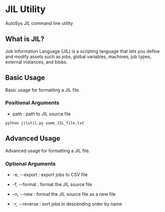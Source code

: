 # JIL Utility
AutoSys JIL command line utility

## What is JIL?
Job Information Language (JIL) is a scripting language that lets you define and modify assets such as jobs, global variables, machines, job types, external instances, and blobs.

## Basic Usage

Basic usage for formatting a JIL file.

### Positional Arguments
- path : path to JIL source file

```python jilutil.py some_JIL_file.txt```

## Advanced Usage

Advanced usage for formatting a JIL file.

### Optional Arguments

- -e, --export : export jobs to CSV file

- -f, --format : format the JIL source file
- -n, --new : format the JIL source file as a new file
- -r, --reverse : sort jobs in descending order by name
